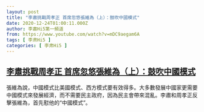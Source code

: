```yaml
---
layout: post
title: "李肅挑戰周孝正 首席忽悠張維為（上）：鼓吹中國模式"
date: 2020-12-24T01:00:11.000Z
author: 李肅Hi5第一頻道
from: https://www.youtube.com/watch?v=mDC9aegam6A
tags: [ 李肃Hi5 ]
categories: [ 李肃Hi5 ]
---
```

<!--1608771611000-->
[李肅挑戰周孝正 首席忽悠張維為（上）：鼓吹中國模式](https://www.youtube.com/watch?v=mDC9aegam6A)
------

<div>
張維為說，中國模式比美國模式、西方模式要有效得多。大多數發展中國家更需要中國模式來發展經濟，而不需要民主政府，因為民主會帶來混亂。李肅和周孝正反擊張維為，首先懟他的“中國模式”。
</div>

